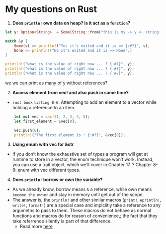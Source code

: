 # My questions on Rust

1. **Does `println!` own data on heap? is it act as a `function`?**

```rust
let y: Option<String>  = Some(String::from("this is my -> y <- string ... allocated on the heap as well" ));

match &y {
    Some(s) => println!("Yes it's exited and it is => {:#?}", s),
    None => println!("No it's exited and it is => None",)
}

println!("what is the value of right now ... ? {:#?}", y);
println!("what is the value of right now ... ? {:#?}", y);
println!("what is the value of right now ... ? {:#?}", y);


```
we we can print as many of y without references?

2. **Access element from vec! and also push in same time?**
- `rust book` `listing 8-6`: Attempting to add an element to a vector while
  holding a reference to an item.

```rust
    let mut vec = vec![1, 2, 3, 4, 5];
    let first_element = &vec[0];

    vec.push(6);
    println!("The first element is : {:#?}", &vec[0]);

```


3. **Using enum with vec for &str**
- If you don’t know the exhaustive set of types a program will get at runtime
  to store in a vector, the enum technique won’t work. Instead, you can use a
  trait object, which we’ll cover in Chapter 17. ?  Chapter 8-9: enum with vec
  different types.


4. **Does `println!` borrow or own the variable?**
- As we already know, borrow means `&` a reference, while own means `become the
  owner` and stay in memory until get out of the scope.
 - The answer is, the `println!` and other similar macros (`print!`,
   `eprintln!`, `write!`, `format!`) are a special case and implciitly take a
   reference to any argumetns to pass to them. These macros do not behave as
   normal functions and macros do for reason of convenience,; the fact that
   they take referrence silently is part of that difference.
    - Read more [here](https://stackoverflow.com/questions/30450399/does-println-borrow-or-own-the-variable)



